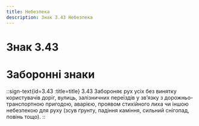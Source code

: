 ```yaml
---
title: Небезпека
description: Знак 3.43 Небезпека
---
```

# Знак 3.43
# Заборонні знаки
::sign-text{id=3.43 :title=title}
3.43 Забороняє рух усіх без винятку користувачів доріг, вулиць, залізничних переїздів у зв’язку з дорожньо-транспортною пригодою, аварією, проявом стихійного лиха чи іншою небезпекою для руху (зсув ґрунту, падіння каміння, сильний снігопад, повінь тощо).
::